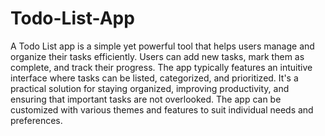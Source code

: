 # Todo-List-App
A Todo List app is a simple yet powerful tool that helps users manage and organize their tasks efficiently. Users can add new tasks, mark them as complete, and track their progress. The app typically features an intuitive interface where tasks can be listed, categorized, and prioritized. It's a practical solution for staying organized, improving productivity, and ensuring that important tasks are not overlooked. The app can be customized with various themes and features to suit individual needs and preferences.
